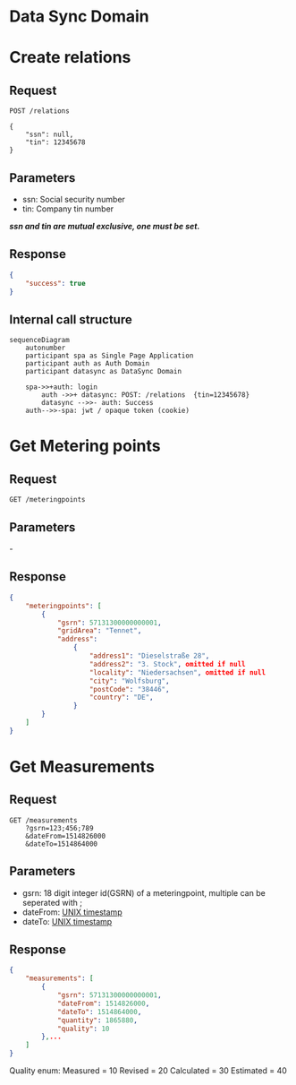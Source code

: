 # Data Sync Domain

# Create relations

## Request

```text
POST /relations

{
    "ssn": null,
    "tin": 12345678
}
```

## Parameters

- ssn: Social security number
- tin: Company tin number

***ssn and tin are mutual exclusive, one must be set.***

## Response

```json
{
    "success": true
}
```

## Internal call structure

```mermaid
sequenceDiagram
    autonumber
    participant spa as Single Page Application
    participant auth as Auth Domain
    participant datasync as DataSync Domain

    spa->>+auth: login
        auth ->>+ datasync: POST: /relations  {tin=12345678}
        datasync -->>- auth: Success
    auth-->>-spa: jwt / opaque token (cookie)

```

# Get Metering points


## Request

```text
GET /meteringpoints
```

## Parameters

\-

## Response

```json
{
    "meteringpoints": [
        {
            "gsrn": 57131300000000001,
            "gridArea": "Tennet",
            "address":
                {
                    "address1": "Dieselstraße 28",
                    "address2": "3. Stock", omitted if null
                    "locality": "Niedersachsen", omitted if null
                    "city": "Wolfsburg",
                    "postCode": "38446",
                    "country": "DE",
                }
        }
    ]
}
```



# Get Measurements

## Request

```text
GET /measurements
    ?gsrn=123;456;789
    &dateFrom=1514826000
    &dateTo=1514864000
```

## Parameters

- gsrn: 18 digit integer id(GSRN) of a meteringpoint, multiple can be seperated with ;
- dateFrom: [UNIX timestamp](conventions.md#date-from-and-to)
- dateTo: [UNIX timestamp](conventions.md#date-from-and-to)


## Response

```json
{
    "measurements": [
        {
            "gsrn": 57131300000000001,
            "dateFrom": 1514826000,
            "dateTo": 1514864000,
            "quantity": 1865880,
            "quality": 10
        },...
    ]
}
```

Quality enum:
    Measured = 10
    Revised = 20
    Calculated = 30
    Estimated = 40